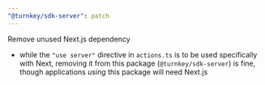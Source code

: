 ```yaml
---
"@turnkey/sdk-server": patch
---
```


Remove unused Next.js dependency

- while the `"use server"` directive in `actions.ts` is to be used specifically with Next, removing it from this package (`@turnkey/sdk-server`) is fine, though applications _using_ this package will need Next.js
